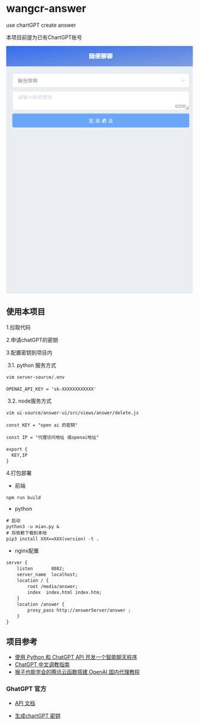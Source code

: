 # wangcr-answer
use chartGPT create answer

本项目前提为已有ChartGPT账号

![](./media/Snipaste_2023-03-05_17-46-17.png)

## 使用本项目

1.拉取代码

2.申请chatGPT的密钥

3.配置密钥到项目内

​	3.1. python 服务方式

```shell
vim server-source/.env

OPENAI_API_KEY = 'sk-XXXXXXXXXXXX'
```

​	3.2. node服务方式

```shell
vim ui-source/answer-ui/src/views/answer/delete.js

const KEY = "open ai 的密钥"

const IP = "代理访问地址 或openai地址"

export {
  KEY,IP
}

```

4.打包部署

- 前端

```shell
npm run build
```

- python

```
# 启动
python3 -u mian.py &
# 将依赖下载到本地
pip3 install XXX==XXX(version) -t .
```

- nginx配置

```
server {
    listen       8082;
    server_name  localhost;
    location / {
        root /media/answer;
        index  index.html index.htm;
    }
    location /answer {
    	proxy_pass http://answerServer/answer ;
    }
}
```



## 项目参考

- [使用 Python 和 ChatGPT API 开发一个智能聊天程序](https://lwebapp.com/zh/post/python-chatgpt-api)
- [ChatGPT 中文调教指南](https://github.com/PlexPt/awesome-chatgpt-prompts-zh)
- [猴子也能学会的腾讯云函数搭建 OpenAI 国内代理教程](https://github.com/Ice-Hazymoon/openai-scf-proxy#%E8%87%AA%E6%89%98%E7%AE%A1)

### GhatGPT 官方

- [API 文档](https://platform.openai.com/docs/guides/chat/introduction)

- [生成chartGPT 密钥](https://platform.openai.com/account/api-keys)

